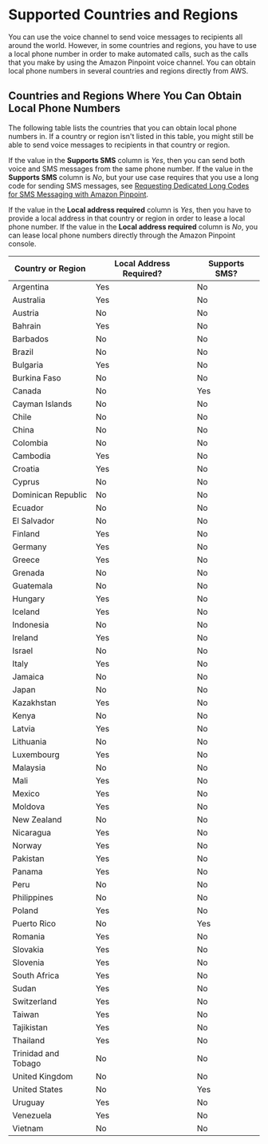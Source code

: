 # Supported Countries and Regions<a name="channels-voice-countries"></a>

You can use the voice channel to send voice messages to recipients all around the world\. However, in some countries and regions, you have to use a local phone number in order to make automated calls, such as the calls that you make by using the Amazon Pinpoint voice channel\. You can obtain local phone numbers in several countries and regions directly from AWS\.

## Countries and Regions Where You Can Obtain Local Phone Numbers<a name="channels-voice-countries-table"></a>

The following table lists the countries that you can obtain local phone numbers in\. If a country or region isn't listed in this table, you might still be able to send voice messages to recipients in that country or region\. 

If the value in the **Supports SMS** column is *Yes*, then you can send both voice and SMS messages from the same phone number\. If the value in the **Supports SMS** column is *No*, but your use case requires that you use a long code for sending SMS messages, see [Requesting Dedicated Long Codes for SMS Messaging with Amazon Pinpoint](channels-sms-awssupport-long-code.md)\.

If the value in the **Local address required** column is *Yes*, then you have to provide a local address in that country or region in order to lease a local phone number\. If the value in the **Local address required** column is *No*, you can lease local phone numbers directly through the Amazon Pinpoint console\.


| Country or Region | Local Address Required? | Supports SMS? | 
| --- | --- | --- | 
| Argentina | Yes | No | 
| Australia | Yes | No | 
| Austria | No | No | 
| Bahrain | Yes | No | 
| Barbados | No | No | 
| Brazil | No | No | 
| Bulgaria | Yes | No | 
| Burkina Faso | No | No | 
| Canada | No | Yes | 
| Cayman Islands | No | No | 
| Chile | No | No | 
| China | No | No | 
| Colombia | No | No | 
| Cambodia | Yes | No | 
| Croatia | Yes | No | 
| Cyprus | No | No | 
| Dominican Republic | No | No | 
| Ecuador | No | No | 
| El Salvador | No | No | 
| Finland | Yes | No | 
| Germany | Yes | No | 
| Greece | Yes | No | 
| Grenada | No | No | 
| Guatemala | No | No | 
| Hungary | Yes | No | 
| Iceland | Yes | No | 
| Indonesia | No | No | 
| Ireland | Yes | No | 
| Israel | No | No | 
| Italy | Yes | No | 
| Jamaica | No | No | 
| Japan | No | No | 
| Kazakhstan | Yes | No | 
| Kenya | No | No | 
| Latvia | Yes | No | 
| Lithuania | No | No | 
| Luxembourg | Yes | No | 
| Malaysia | No | No | 
| Mali | Yes | No | 
| Mexico | Yes | No | 
| Moldova | Yes | No | 
| New Zealand | No | No | 
| Nicaragua | Yes | No | 
| Norway | Yes | No | 
| Pakistan | Yes | No | 
| Panama | Yes | No | 
| Peru | No | No | 
| Philippines | No | No | 
| Poland | Yes | No | 
| Puerto Rico | No | Yes | 
| Romania | Yes | No | 
| Slovakia | Yes | No | 
| Slovenia | Yes | No | 
| South Africa | Yes | No | 
| Sudan | Yes | No | 
| Switzerland | Yes | No | 
| Taiwan | Yes | No | 
| Tajikistan | Yes | No | 
| Thailand | Yes | No | 
| Trinidad and Tobago | No | No | 
| United Kingdom | No | No | 
| United States | No | Yes | 
| Uruguay | Yes | No | 
| Venezuela | Yes | No | 
| Vietnam | No | No | 